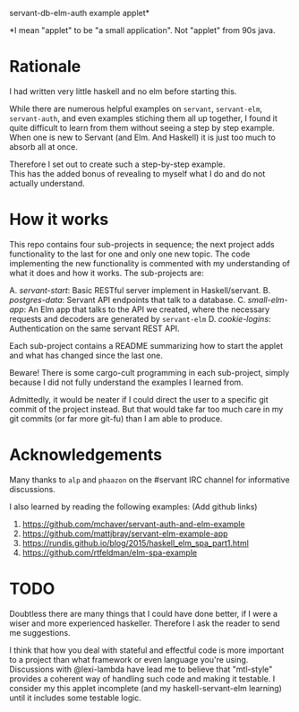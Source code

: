 servant-db-elm-auth example applet*

*I mean "applet" to be "a small application".  Not "applet" from 90s java.

# Rationale

I had written very little haskell and no elm before starting this.

While there are numerous helpful examples on `servant`, `servant-elm`, 
`servant-auth`, and even examples stiching them all up together, I found it 
quite difficult to learn from them without seeing a step by step example.  
When one is new to Servant (and Elm.  And Haskell) it is just too much to 
absorb all at once.  

Therefore I set out to create such a step-by-step example.  
This has the added bonus of revealing to myself what I do and do not actually
understand.

# How it works

This repo contains four sub-projects in sequence; the next project adds 
functionality to the last for one and only one new topic.  The code
implementing the new functionality is commented with my understanding of 
what it does and how it works.  The sub-projects are:

A. _servant-start_: Basic RESTful server implement in Haskell/servant.
B. _postgres-data_: Servant API endpoints that talk to a database.
C. _small-elm-app_: An Elm app that talks to the API we created, where the 
   necessary requests and decoders are generated by `servant-elm`
D. _cookie-logins_: Authentication on the same servant REST API.

Each sub-project contains a README summarizing how to start the applet and
what has changed since the last one.

Beware! There is some cargo-cult programming in each sub-project, simply
because I did not fully understand the examples I learned from.

Admittedly, it would be neater if I could direct the user to a specific git 
commit of the project instead.  But that would take far too much care in my 
git commits (or far more git-fu) than I am able to produce. 

# Acknowledgements

Many thanks to `alp` and `phaazon` on the #servant IRC channel for informative 
discussions.  

I also learned by reading the following examples: (Add github links)

1. https://github.com/mchaver/servant-auth-and-elm-example
2. https://github.com/mattjbray/servant-elm-example-app
3. https://rundis.github.io/blog/2015/haskell_elm_spa_part1.html
4. https://github.com/rtfeldman/elm-spa-example

# TODO 

Doubtless there are many things that I could have done better, if I were a wiser
and more experienced haskeller.  Therefore I ask the reader to send me suggestions.

I think that how you deal with stateful and effectful code is more important to 
a project than what framework or even language you're using.  Discussions with
@lexi-lambda have lead me to believe that "mtl-style" provides a coherent way of
handling such code and making it testable.  I consider my this applet incomplete
(and my haskell-servant-elm learning) until it includes some testable logic.
